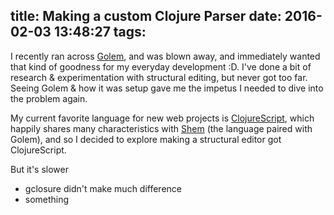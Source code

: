 title: Making a custom Clojure Parser
date: 2016-02-03 13:48:27
tags:
---
I recently ran across [Golem](http://shem.io/), and was blown away, and immediately wanted that kind of goodness for my everyday development :D. I've done a bit of research & experimentation with structural editing, but never got too far. Seeing Golem & how it was setup gave me the impetus I needed to dive into the problem again.

My current favorite language for new web projects is [ClojureScript](), which happily shares many characteristics with [Shem]() (the language paired with Golem), and so I decided to explore making a structural editor got ClojureScript.

But it's slower
- gclosure didn't make much difference
- something